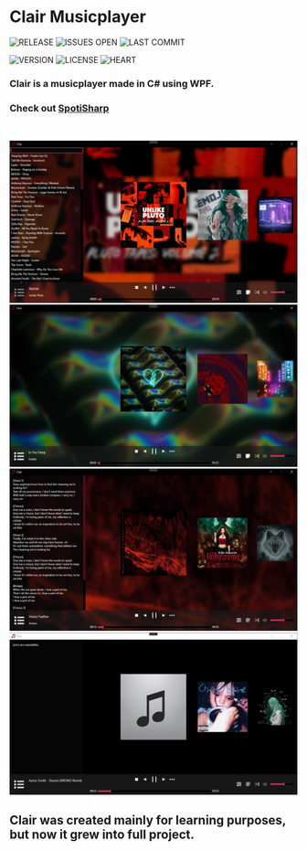 # Clair Musicplayer

![RELEASE](https://img.shields.io/github/v/release/L0um15/Clair-Musicplayer?include_prereleases&label=LATEST)
![ISSUES OPEN](https://img.shields.io/github/issues/L0um15/Clair-Musicplayer?label=ISSUES)
![LAST COMMIT](https://img.shields.io/github/last-commit/L0um15/Clair-Musicplayer)

![VERSION](https://img.shields.io/badge/.NET-%3E%3D4.7.2-informational)
![LICENSE](https://img.shields.io/github/license/L0um15/Clair-Musicplayer)
![HEART](https://img.shields.io/badge/Made%20with-Heart%20%E2%9D%A4%EF%B8%8F-%23eb345f)

### Clair is a musicplayer made in C# using WPF.

### Check out [SpotiSharp](https://github.com/L0um15/SpotiSharp)

<br>

<img src="github/images/1.png"></img><br>
<img src="github/images/2.png"></img><br>
<img src="github/images/3.png"></img><br>
<img src="github/images/4.png"></img>

## Clair was created mainly for learning purposes, but now it grew into full project.
